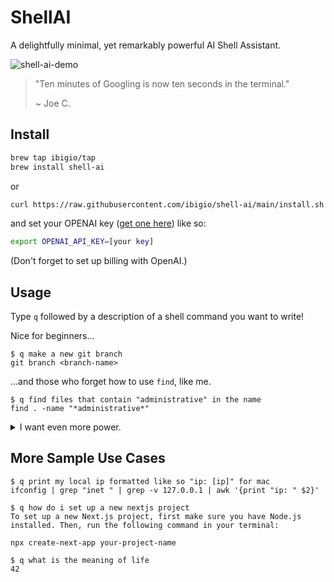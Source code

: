 # ShellAI
A delightfully minimal, yet remarkably powerful AI Shell Assistant.

![shell-ai-demo](https://github.com/ibigio/shell-ai/assets/25421602/f480db5d-3787-49d8-b1bc-a027f65858e6)

>
> "Ten minutes of Googling is now ten seconds in the terminal."
>
>   ~ Joe C.
>

## Install

```bash
brew tap ibigio/tap
brew install shell-ai
```

or

```bash
curl https://raw.githubusercontent.com/ibigio/shell-ai/main/install.sh | bash
```

and set your OPENAI key ([get one here](https://platform.openai.com/account/api-keys)) like so:

```bash
export OPENAI_API_KEY=[your key]
```

(Don't forget to set up billing with OpenAI.)

## Usage

Type `q` followed by a description of a shell command you want to write!

Nice for beginners...
```
$ q make a new git branch
git branch <branch-name>
```

...and those who forget how to use `find`, like me.
```
$ q find files that contain "administrative" in the name
find . -name "*administrative*"
```


<details>
<summary>I want even more power.</summary>
<br>
By default this tool uses the `gpt-3.5-turbo` model, but if you want to use `gpt-4` you can override like so:

```bash
export OPENAI_MODEL_OVERRIDE="gpt-4"
```
</details>


## More Sample Use Cases
```
$ q print my local ip formatted like so "ip: [ip]" for mac
ifconfig | grep "inet " | grep -v 127.0.0.1 | awk '{print "ip: " $2}'
```
```
$ q how do i set up a new nextjs project
To set up a new Next.js project, first make sure you have Node.js installed. Then, run the following command in your terminal:

npx create-next-app your-project-name
```
```
$ q what is the meaning of life
42
```
